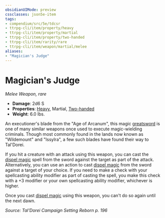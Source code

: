 ```yaml
---
obsidianUIMode: preview
cssclasses: json5e-item
tags:
- compendium/src/5e/tdcsr
- ttrpg-cli/item/property/heavy
- ttrpg-cli/item/property/martial
- ttrpg-cli/item/property/two-handed
- ttrpg-cli/item/rarity/rare
- ttrpg-cli/item/weapon/martial/melee
aliases: 
- "Magician's Judge"
---
```

# Magician's Judge
*Melee Weapon, rare*  

- **Damage**: 2d6 S
- **Properties**: [Heavy](/3-Mechanics/CLI/rules/item-properties.md#Heavy), Martial, [Two-handed](/3-Mechanics/CLI/rules/item-properties.md#Two-handed)
- **Weight**: 6.0 lbs.

An executioner's blade from the "Age of Arcanum", this magic [greatsword](/3-Mechanics/CLI/items/greatsword.md) is one of many similar weapons once used to execute magic-wielding criminals. Though most commonly found in the lands now known as "Wildemount" and "Issylra", a few such blades have found their way to Tal'Dorei.

If you hit a creature with an attack using this weapon, you can cast the [dispel magic](/3-Mechanics/CLI/spells/dispel-magic.md) spell from the sword against the target as part of the attack. Alternatively, you can use an action to cast [dispel magic](/3-Mechanics/CLI/spells/dispel-magic.md) from the sword against a target of your choice. If you need to make a check with your spellcasting ability modifier as part of casting the spell, you make this check with a +3 modifier or your own spellcasting ability modifier, whichever is higher.

Once you cast [dispel magic](/3-Mechanics/CLI/spells/dispel-magic.md) using this weapon, you can't do so again until the next dawn.

*Source: Tal'Dorei Campaign Setting Reborn p. 196*
